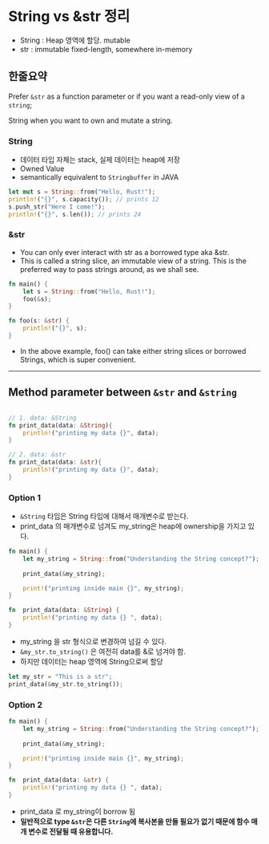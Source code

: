# String vs &str 정리

- String : Heap 영역에 할당. mutable
- str : immutable fixed-length, somewhere in-memory

## 한줄요약

Prefer `&str` as a function parameter or if you want a read-only view of a `string`;

String when you want to own and mutate a string.

### String

- 데이터 타입 자체는 stack, 실제 데이터는 heap에 저장
- Owned Value
- semantically equivalent to `Stringbuffer` in JAVA

``` rust
let mut s = String::from("Hello, Rust!");
println!("{}", s.capacity()); // prints 12
s.push_str("Here I come!");
println!("{}", s.len()); // prints 24
```

### &str

- You can only ever interact with str as a borrowed type aka &str.
- This is called a string slice, an immutable view of a string. This is the preferred way to pass strings around, as we shall see.

```rust
fn main() {
    let s = String::from("Hello, Rust!");
    foo(&s);
}

fn foo(s: &str) {
    println!("{}", s);
}
```

- In the above example, foo() can take either string slices or borrowed Strings, which is super convenient.

***

## Method parameter between `&str` and `&string`

```rust

// 1. data: &String
fn print_data(data: &String){
    println!("printing my data {}", data);
}

// 2. data: &str
fn print_data(data: &str){
    println!("printing my data {}", data);
}

```

### Option 1

- `&String` 타입은 String 타입에 대해서 매개변수로 받는다.
- print_data 의 매개변수로 넘겨도 my_string은 heap에 ownership을  가지고 있다.

```rust
fn main() {
    let my_string = String::from("Understanding the String concept?");
 
    print_data(&my_string);

    print!("printing inside main {}", my_string); 
}

fn  print_data(data: &String) {
    println!("printing my data {} ", data);
}
```

- my_string 을 str 형식으로 변경하여 넘길 수 있다.
- `&my_str.to_string()` 은 여전히 data를 &로 넘겨야 함.
- 하지만 데이터는 heap 영역에 String으로써 할당

```rust
let my_str = "This is a str";
print_data(&my_str.to_string());
```

### Option 2

```rust
fn main() {
    let my_string = String::from("Understanding the String concept?");
 
    print_data(&my_string);

    print!("printing inside main {}", my_string); 
}

fn  print_data(data: &str) {
    println!("printing my data {} ", data);
}
```

- print_data 로 my_string이 borrow 됨
- **일반적으로 type `&str`은 다른 `String`에 복사본을 만들 필요가 없기 때문에 함수 매개 변수로 전달될 때 유용합니다.**
